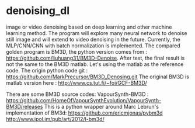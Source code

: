 # denoising_dl
image or video denoising based on deep learning and other machine learning method.
The program will explore many neural network to denoise still image and will extend to video denoising in the future.
Currently, the MLP/CNN/CNN with batch normalization is implemented. 
The compared golden program is BM3D, the python version comes from : https://github.com/liuhuang31/BM3D-Denoise. 
After test, the final result is not the same to the BM3D matlab. Let's using the matlab as the reference code.
The origin python code git : https://github.com/MarkPrecursor/BM3D_Denosing.git
The original BM3D is matlab version here : http://www.cs.tut.fi/~foi/GCF-BM3D/

There are some BM3D source codes:
VapourSynth-BM3D :  https://github.com/HomeOfVapourSynthEvolution/VapourSynth-BM3D/releases
This is a python wrapper around Marc Lebrun's implementation of BM3d:
https://github.com/ericmjonas/pybm3d
http://www.ipol.im/pub/art/2012/l-bm3d/
